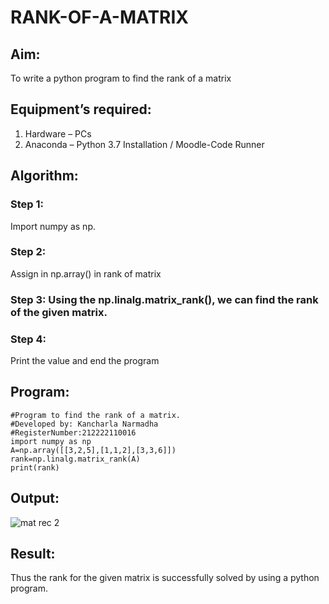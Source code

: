 # RANK-OF-A-MATRIX
## Aim:
To write a python program to find the rank of a matrix
## Equipment’s required:
1. 	Hardware – PCs
2. 	Anaconda – Python 3.7 Installation / Moodle-Code Runner
## Algorithm:
### Step 1: 
Import numpy as np.
### Step 2: 
Assign in np.array() in rank of matrix
### Step 3: Using the np.linalg.matrix_rank(), we can find the rank of the given matrix.
### Step 4: 
Print the value and end the program
## Program:
```
#Program to find the rank of a matrix.
#Developed by: Kancharla Narmadha
#RegisterNumber:212222110016
import numpy as np
A=np.array([[3,2,5],[1,1,2],[3,3,6]])
rank=np.linalg.matrix_rank(A)
print(rank)
```
## Output:

![mat rec 2](https://user-images.githubusercontent.com/119559316/226281791-914c2162-2245-4b7c-8ac1-9400f1141b21.png)






## Result:
Thus the rank for the given matrix is successfully solved by  using a python program.

